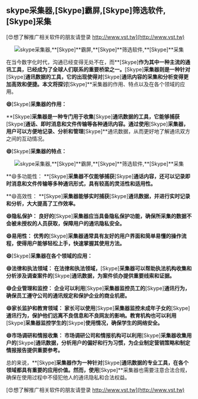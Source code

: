 ## **skype采集器,**[Skype]**霸屏,**[Skype]**筛选软件,**[Skype]**采集**

[😍想了解推广相关软件的朋友请登录 http://www.vst.tw](http://www.vst.tw)

 <center><img src="https://vst.tw/MP4/tuiguang/png/0.png" alt="skype采集器,**[Skype]**霸屏,**[Skype]**筛选软件,**[Skype]**采集"></center>

在当今数字化时代，沟通已经变得无处不在，而**[Skype]**作为其中一种主流的通讯工具，已经成为了全球人们联系的重要桥梁之一。**[Skype]**采集器则是一种针对**[Skype]**通讯数据的工具，它的出现使得对**[Skype]**通讯内容的采集和分析变得更加高效和便捷。本文将探讨**[Skype]**采集器的作用、特点以及在各个领域的应用。

**😄**[Skype]**采集器的作用：**

**[Skype]**采集器是一种专门用于收集**[Skype]**通讯数据的工具，它能够捕获**[Skype]**通话、即时消息和文件传输等各种通讯内容。通过使用**[Skype]**采集器，用户可以方便地记录、分析和管理**[Skype]**通讯数据，从而更好地了解通讯双方之间的互动情况。

**😄**[Skype]**采集器的特点：**

 <center><img src="https://vst.tw/MP4/tuiguang/png/2.png" alt="skype采集器,**[Skype]**霸屏,**[Skype]**筛选软件,**[Skype]**采集"></center>

**😄多功能性： **[Skype]**采集器不仅能够捕获**[Skype]**通话内容，还可以记录即时消息和文件传输等多种通讯形式，具有较高的灵活性和适用性。**

**😄高效性： **[Skype]**采集器能够实时捕获**[Skype]**通讯数据，并进行实时记录和分析，大大提高了工作效率。**

**😄隐私保护： 良好的**[Skype]**采集器应当具备隐私保护功能，确保所采集的数据不会被未授权的人员获取，保障用户的通讯隐私安全。**

**😄易用性： 优秀的**[Skype]**采集器通常具有友好的用户界面和简单易懂的操作流程，使得用户能够轻松上手，快速掌握其使用方法。**

**😄**[Skype]**采集器在各个领域的应用：**

**😄法律和执法领域： 在法律和执法领域，**[Skype]**采集器可以帮助执法机构收集和分析涉及调查案件的**[Skype]**通讯数据，为案件侦办提供重要线索和证据。**

**😄企业管理和监控： 企业可以利用**[Skype]**采集器监控员工的**[Skype]**通讯行为，确保员工遵守公司的通讯规定和保护企业的商业机密。**

**😄家长监护和教育领域： 家长可以使用**[Skype]**采集器监控未成年子女的**[Skype]**通讯行为，保护他们远离不良信息和不良网友的影响。教育机构也可以利用**[Skype]**采集器监控学生的**[Skype]**使用情况，确保学生的网络安全。**

**😄市场调研和情报收集： 市场调研公司和情报机构可以利用**[Skype]**采集器收集用户的**[Skype]**通讯数据，分析用户的偏好和行为习惯，为企业制定营销策略和制定情报报告提供重要参考。**

总的来说，**[Skype]**采集器作为一种针对**[Skype]**通讯数据的专业工具，在各个领域都具有重要的应用价值。然而，使用**[Skype]**采集器也需要注意合法合规，确保在使用过程中不侵犯他人的通讯隐私和合法权益。

[😍想了解推广相关软件的朋友请登录 http://www.vst.tw](http://www.vst.tw)



